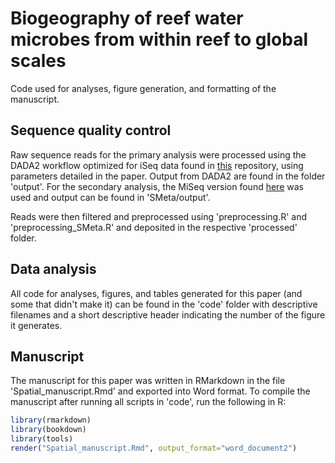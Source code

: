# Biogeography of reef water microbes from within reef to global scales

Code used for analyses, figure generation, and formatting of the manuscript.

## Sequence quality control

Raw sequence reads for the primary analysis were processed using the DADA2 workflow optimized for iSeq data found in [this](https://github.com/microlei/apprill-iseq) repository, using parameters detailed in the paper. Output from DADA2 are found in the folder 'output'. For the secondary analysis, the MiSeq version found [here](https://github.com/microlei/apprill-miseq) was used and output can be found in 'SMeta/output'.

Reads were then filtered and preprocessed using 'preprocessing.R' and 'preprocessing_SMeta.R' and deposited in the respective 'processed' folder.

## Data analysis

All code for analyses, figures, and tables generated for this paper (and some that didn't make it) can be found in the 'code' folder with descriptive filenames and a short descriptive header indicating the number of the figure it generates.

## Manuscript

The manuscript for this paper was written in RMarkdown in the file 'Spatial_manuscript.Rmd' and exported into Word format. To compile the manuscript after running all scripts in 'code', run the following in R:

```R
library(rmarkdown)
library(bookdown)
library(tools)
render("Spatial_manuscript.Rmd", output_format="word_document2")
```
